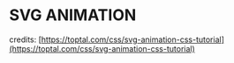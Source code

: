 # SVG ANIMATION

credits: [https://toptal.com/css/svg-animation-css-tutorial](https://toptal.com/css/svg-animation-css-tutorial)